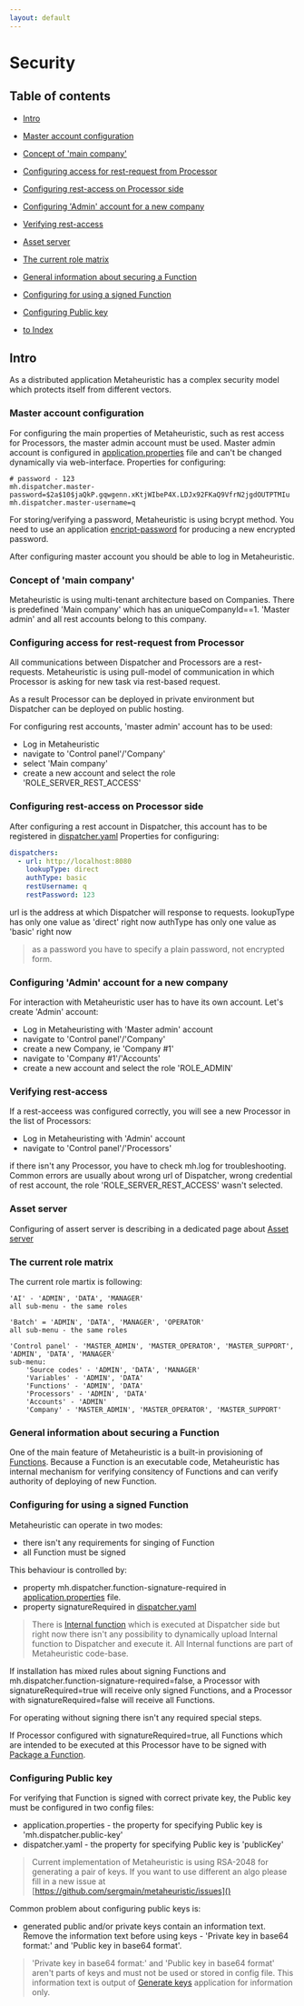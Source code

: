 ```yaml
---
layout: default
---
```


# Security

## Table of contents

- [Intro](#intro)
- [Master account configuration](#master-account-configuration)
- [Concept of 'main company'](#concept-of-main-company)
- [Configuring access for rest-request from Processor](#configuring-access-for-rest-request-from-processor)
- [Configuring rest-access on Processor side](#configuring-rest-access-on-processor-side)
- [Configuring 'Admin' account for a new company](#configuring-admin-account-for-a-new-company)
- [Verifying rest-access](#verifying-rest-access)
- [Asset server](#asset-server)
- [The current role matrix](#the-current-role-matrix)
- [General information about securing a Function](#general-information-about-securing-a-function)
- [Configuring for using a signed Function](#configuring-for-using-a-signed-function)
- [Configuring Public key](#configuring-public-key)

- [to Index](/index)

## Intro

As a distributed application Metaheuristic has a complex security model which protects itself from different vectors.



### Master account configuration

For configuring the main properties of Metaheuristic, such as rest access for Processors, 
the master admin account must be used. Master admin account is configured in 
[application.properties](/p/application_properties.md) file and can't be changed dynamically via web-interface.
Properties for configuring:
```properties
# password - 123
mh.dispatcher.master-password=$2a$10$jaQkP.gqwgenn.xKtjWIbeP4X.LDJx92FKaQ9VfrN2jgdOUTPTMIu
mh.dispatcher.master-username=q
```

For storing/verifying a password, Metaheuristic is using bcrypt method. 
You need to use an application [encript-password](/p/encrypt-password.md)  for producing a new encrypted password.

After configuring master account you should be able to log in Metaheuristic.

### Concept of 'main company'
Metaheuristic is using multi-tenant architecture based on Companies. 
There is predefined 'Main company' which has an uniqueCompanyId==1. 
'Master admin' and all rest accounts belong to this company.
 

### Configuring access for rest-request from Processor
All communications between Dispatcher and Processors are a rest-requests. 
Metaheuristic is using pull-model of communication in which Processor is asking for new task via rest-based request.

As a result Processor can be deployed in private environment but Dispatcher can be deployed on public hosting.

For configuring rest accounts, 'master admin' account has to be used:
 - Log in Metaheuristic
 - navigate to 'Control panel'/'Company' 
 - select 'Main company'
 - create a new account and select the role 'ROLE_SERVER_REST_ACCESS'


### Configuring rest-access on Processor side
After configuring a rest account in Dispatcher,
this account has to be registered in [dispatcher.yaml](/p/description-of-dispatcher-yaml.md)
Properties for configuring:
```yaml
dispatchers:   
  - url: http://localhost:8080   
    lookupType: direct   
    authType: basic   
    restUsername: q
    restPassword: 123   
```

url is the address at which Dispatcher will response to requests.
lookupType has only one value as 'direct' right now
authType has only one value as 'basic' right now

> as a password you have to specify a plain password, not encrypted form. 


### Configuring 'Admin' account for a new company
For interaction with Metaheuristic user has to have its own account.
Let's create 'Admin' account:
 - Log in Metaheuristing with 'Master admin' account
 - navigate to 'Control panel'/'Company' 
 - create a new Company, ie 'Company #1'
 - navigate to 'Company #1'/'Accounts'
 - create a new account and select the role 'ROLE_ADMIN'
 

### Verifying rest-access
If a rest-acceess was configured correctly, you will see a new Processor in the list of Processors:
 - Log in Metaheuristing with 'Admin' account
 - navigate to 'Control panel'/'Processors' 
 
if there isn't any Processor, you have to check mh.log for troubleshooting. 
Common errors are usually about wrong url of Dispatcher, wrong credential of rest account, 
the role 'ROLE_SERVER_REST_ACCESS' wasn't selected. 


### Asset server
Configuring of assert server is describing in a dedicated page about [Asset server](/p/asset-server.md)  
  
### The current role matrix
The current role martix is following:

```text
'AI' - 'ADMIN', 'DATA', 'MANAGER'
all sub-menu - the same roles

'Batch' = 'ADMIN', 'DATA', 'MANAGER', 'OPERATOR'
all sub-menu - the same roles

'Control panel' - 'MASTER_ADMIN', 'MASTER_OPERATOR', 'MASTER_SUPPORT', 'ADMIN', 'DATA', 'MANAGER'
sub-menu:
    'Source codes' - 'ADMIN', 'DATA', 'MANAGER'
    'Variables' - 'ADMIN', 'DATA'
    'Functions' - 'ADMIN', 'DATA'
    'Processors' - 'ADMIN', 'DATA'
    'Accounts' - 'ADMIN'
    'Company' - 'MASTER_ADMIN', 'MASTER_OPERATOR', 'MASTER_SUPPORT'
```

### General information about securing a Function
One of the main feature of Metaheuristic is a built-in provisioning of [Functions](/p/function.md).
Because a Function is an executable code, Metaheuristic has internal mechanism for verifying consitency of Functions 
and can verify authority of deploying of new Function.


### Configuring for using a signed Function
Metaheuristic can operate in two modes:
- there isn't any requirements for singing of Function
- all Function must be signed 

This behaviour is controlled by: 
  -  property mh.dispatcher.function-signature-required in [application.properties](/p/application_properties.md) file.
  -  property signatureRequired in [dispatcher.yaml](/p/description-of-dispatcher-yaml.md)
> There is [Internal function](/p/internal-function.md) which is executed at Dispatcher side but right now 
> there isn't any possibility to dynamically upload Internal function to Dispatcher and execute it. 
> All Internal functions are part of Metaheuristic code-base.  

If installation has mixed rules about signing Functions and mh.dispatcher.function-signature-required=false, 
a Processor with signatureRequired=true will receive only signed Functions, 
and a Processor with signatureRequired=false will receive all Functions.     
  

For operating without signing there isn't any required special steps.


If Processor configured with signatureRequired=true, all Functions which are intended to be executed 
at this Processor have to be signed with [Package a Function](/p/package-a-function.md).

### Configuring Public key
For verifying that Function is signed with correct private key, the Public key must be configured in two config files:
 - application.properties - the property for specifying Public key is 'mh.dispatcher.public-key'
 - dispatcher.yaml - the property for specifying Public key is 'publicKey'
 
> Current implementation of Metaheuristic is using RSA-2048 for generating a pair of keys. 
> If you want to use different an algo please fill in a new issue at [https://github.com/sergmain/metaheuristic/issues]() 

Common problem about configuring public keys is:
- generated public and/or private keys contain an information text. Remove the information text before using keys - 
'Private key in base64 format:' and 'Public key in base64 format'. 

> 'Private key in base64 format:' and 'Public key in base64 format' 
>aren't parts of keys and must not be used or stored in config file. 
>This information text is output of [Generate keys](/p/gen-keys.md) application for information only. 
>
>

    